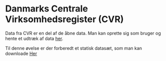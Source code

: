 # Danmarks Centrale Virksomhedsregister (CVR)

Data fra CVR er en del af de åbne data. Man kan oprette sig som bruger og hente et udtræk af data [her](http://datacvr.virk.dk/data/legacy?page=cvr).



Til denne øvelse er der forberedt et statisk datasæt, som man kan downloade [Her](https://www.dropbox.com/s/7y97r1gp353xocf/39247470_42355_20150123134947.zip?dl=0)
